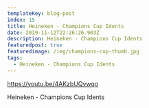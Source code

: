 ```yaml
---
templateKey: blog-post
index: 15
title: Heineken - Champions Cup Idents
date: 2019-11-12T22:26:26.903Z
description: Heineken - Champions Cup Idents
featuredpost: true
featuredimage: /img/champions-cup-thumb.jpg
tags:
  - Heineken - Champions Cup Idents
---
```

<https://youtu.be/4AKzbUQvwqo>



Heineken - Champions Cup Idents
